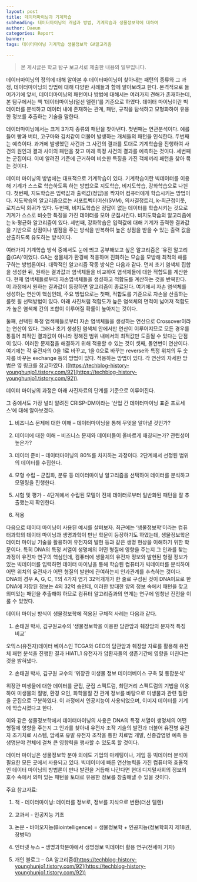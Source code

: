 ```yaml
---
layout: post
title: 데이터마이닝과 기계학습
subheading: 데이터마이닝의 개념과 방법, 기계학습과 생물정보학에 대하여
author: Daeun
categories: Report
banner:
tags: 데이터마이닝 기계학습 생물정보학 GA알고리즘

---
```


> 본 게시글은 학교 탐구 보고서로 제출한 내용의 일부입니다. 

데이터마이닝의 정의에 대해 알아본 후 데이터마이닝이 찾아내는 패턴의 종류와 그 과정, 데이터마이닝의 방법에 대해 다양한 사례들과 함께 알아보려고 한다. 본격적으로 들어가기에 앞서, 데이터마이닝의 패턴이나 방법에 대해서는 여러가지 견해가 존재하는데, 본 탐구에서는 책 ‘데이터마이닝(덜선 델렌)’를 기준으로 하였다. 데이터 마이닝이란 빅데이터를 분석하고 데이터 내에 존재하는 관계, 패턴, 규칙을 탐색하고 모형화하여 유용한 정보를 추출하는 기술을 말한다.

데이터마이닝에서는 크게 3가지 종류의 패턴을 찾아낸다. 첫번째는 연관분석이다. 예를 들어 빵과 버터, 고구마와 김치같이 더불어 발생하는 개체들의 패턴을 인식한다. 두번째는 예측이다. 과거에 발생했던 사건과 그 사건의 결과를 토대로 기계학습을 진행하여 사건의 원인과 결과 사이의 패턴을 찾고 미래 특정 사건의 결과를 예측하는 것이다. 세번째는 군집이다. 이미 알려진 기준에 근거하여 비슷한 특징을 가진 객체끼리 패턴을 찾아 묶는 것이다.

데이터 마이닝의 방법에는 대표적으로 기계학습이 있다. 기계학습이란 빅데이터를 이용해 기계가 스스로 학습하도록 하는 방법으로 지도학습, 비지도학습, 강화학습으로 나뉜다. 첫번째, 지도학습은 입력값과 출력값(정답)을 짝지어 컴퓨터에게 학습시키는 방법이다. 지도학습의 알고리즘으로는 서포트벡터머신(SVM), 의사결정트리, k-최근접이웃, 로지스틱 회귀가 있다. 두번째, 비지도학습은 정답이 없는 데이터를 학습시키는 것으로 기계가 스스로 비슷한 특징을 가진 데이터를 모아 군집시킨다. 비지도학습의 알고리즘에는 k-평균화 알고리즘이 있다. 세번째, 강화학습은 입력값에 대해 기계가 출력한 결과값을 기반으로 상점이나 벌점을 주는 방식을 반복하여 높은 상점을 받을 수 있는 출력 값을 산출하도록 유도하는 방식이다.

여러가지 기계학습 방식 중에서도 눈에 띄고 공부해보고 싶은 알고리즘은 ‘유전 알고리즘(GA)’이었다. GA는 생물체가 환경에 적응하며 진화하는 모습을 모방해 최적의 해를 구하는 방법론이다. 대략적인 알고리즘 작동 방식은 다음과 같다. 먼저 초기 염색체 집합을 생성한 뒤, 원하는 결과값과 염색체들을 비교하여 염색체들에 대한 적합도를 계산한다. 현재 염색체들로부터 자손엽색체들을 생성하고 적합도를 계산하는 것을 반복한다. 이 과정에서 원하는 결과값이 등장하면 알고리즘이 종료된다. 여기에서 자손 염색체를 생성하는 연산이 핵심인데, 주요 방법으로는 첫째, 적합도를 기준으로 자손을 산출하는 룰렛 휠 선택방법이 있다. 아래 사진처럼 적합도가 높은 염색체의 면적이 넓어져 적합도가 높은 염색체 간의 조합이 이루어질 확률이 높아지는 것이다.

둘째, 선택된 특정 염색체들로부터 자손 염색체들을 생성하는 연산으로 Crossover이라는 연산이 있다. 그러나 초기 생성된 염색체 안에서만 연산이 이루어지므로 모든 경우를 통틀어 최적인 결과값이 아니라 정해진 범위 내에서의 최적값만 도출될 수 있다는 단점이 있다. 이러한 문제점을 해결하기 위해 적용할 수 있는 것이 셋째, 돌연변이 연산이다. 여기에는 각 유전자의 0을 1로 바꾸고, 1을 0으로 바꾸는 reverse와 특정 위치의 두 숫자를 바꾸는 exchange 등의 방법이 있다. 적용하는 방법이 있다. 각 연산의 자세한 방법은 옆 링크를 참고하였다. ([https://techblog-history-younghunjo1.tistory.com/92](https://techblog-history-younghunjo1.tistory.com/92)).


데이터 마이닝의 과정은 아래 사진자료의 단계를 기준으로 이루어진다.


그 중에서도 가장 널리 알려진 CRISP-DM이라는 ‘산업 간 데이터마이닝 표준 프로세스’에 대해 알아보겠다.

1. 비즈니스 문제에 대한 이해 – 데이터마이닝을 통해 무엇을 알아낼 것인가?

2. 데이터에 대한 이해 – 비즈니스 문제와 데이터들이 올바르게 매칭되는가? 관련성이 높은가?

3. 데이터 준비 – 데이터마이닝의 80%를 차지하는 과정이다. 2단계에서 선정된 범위의 데이터를 수집한다.

4. 모형 수립 – 군집화, 분류 등 데이터마이닝 알고리즘을 선택하여 데이터를 분석하고 모델링을 진행한다.

5. 시험 및 평가 - 4단계에서 수립된 모델이 전체 데이터로부터 일반화된 패턴을 잘 추출했는지 확인한다.

6. 적용

다음으로 데이터 마이닝이 사용된 예시를 살펴보자. 최근에는 ‘생물정보학’이라는 컴퓨터과학의 데이터 마이닝과 생명과학이 만난 학문이 등장하기도 하였는데, 생물정보학은 데이터 마이닝 기술을 활용하여 유전자의 발현 등과 같은 생명 현상을 이해하기 위한 학문이다. 특히 DNA의 특정 서열이 생명체의 어떤 형질에 영향을 주는지 그 인과를 찾는 과정이 유전자 연구의 핵심인데, 컴퓨터에 생물체의 유전자 정보와 발현된 형질 정보가 있는 빅데이터를 입력하면 데이터 마이닝을 통해 학습된 컴퓨터가 빅데이터를 분석하여 어떤 위치의 유전자가 어떤 형질의 발현에 관여하는지 인과관계를 추측하는 것이다. DNA의 경우 A, G, C, T의 4가지 염기 32억개개가 한 줄로 구성된 것이 DNA이므로 한 DNA에 저장된 정보는 4의 32억 승인데, 이러한 방대한 양의 정보 속에서 패턴을 찾고 의미있는 패턴을 추출해야 하므로 컴퓨터 알고리즘과의 연계는 연구에 엄청난 진전을 이룰 수 있었다.

데이터 마이닝 방식이 생물정보학에 적용된 구체적 사례는 다음과 같다.

1. 손태권 박사, 김규원교수의 ‘생물정보학을 이용한 담관암과 췌장암의 분자적 특징 비교’

오믹스(유전자)데이터 베이스인 TCGA와 GEO의 담관암과 췌장암 자료를 활용해 유전체 패턴 분석을 진행한 결과 HIATL1 유전자가 암환자들의 생존기간에 영향을 미친다는 것을 밝혀냈다.

2. 손태권 박사, 김규원 교수의 ‘위장관 미생물 정보 데이터베이스 구축 및 통합분석’

위장관 미생물에 대한 데이터를 군집, 군집 스펙트럼, 최단거리 스펙트럼의 기법을 이용하여 미생물의 질병, 환경 요인, 화학물질 간 관계 정보를 바탕으로 미생물과 관련 질환을 군집으로 구분하였다. 이 과정에서 인공지능이 사용되었으며, 이미지 데이터를 기계에 학습시켰다고 한다.


이와 같은 생물정보학에서 데이터마이닝의 사용은 DNA의 특정 서열이 생명체의 어떤 형질에 영향을 주는지 그 인과를 찾아내 유전자 조작 기술의 발전과 더불어 유전병 유전자 조기치료 시스템, 암세포 유발 유전자 조작을 통한 치료법 개발, 신종감염병 예측 등 생명분야 전체에 걸쳐 큰 영향력을 행사할 수 있도록 할 것이다.

데이터 마이닝은 생물정보학 분야 외에도 기업의 마케팅이나, 게임 등 빅데이터 분석이 필요한 모든 곳에서 사용되고 있다. 빅데이터에 빠른 연산능력을 가진 컴퓨터와 효율적인 데이터 마이닝의 방법론이 만나 발전을 거듭해 나간다면 현대 디지털사회의 정보의 호수 속에서 의미 있는 패턴을 토대로 유용한 정보를 창출해낼 수 있을 것이다.


주요 참고자료:

1. 책 - 데이터마이닝: 데이터를 정보로, 정보를 지식으로 변환(더선 델렌)

2. 교과서 - 인공지능 기초

3. 논문 - 바이오지능(Biointelligence) = 생물정보학 + 인공지능(정보학회지 제18권, 장병탁)

4. 인터넷 뉴스 – 생명과학분야에서 생명정보 빅데이터 활용 연구(전세미 기자)

5. 개인 블로그 – GA 알고리즘([https://techblog-history-younghunjo1.tistory.com/92](https://techblog-history-younghunjo1.tistory.com/92))